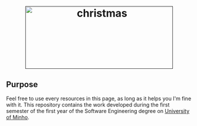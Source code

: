 
<h1 align="center">
  <a target="_blank" href="">
    <img src="https://www.qualitycompass.com/css/images/haskell-logo-with-name.png" alt="christmas" height="170px" width="400px">
  </a>
</h1>

## Purpose
Feel free to use every resources in this page, as long as it helps you I'm fine with it.
This repository contains the work developed during the first semester of the first year of
the Software Engineering degree on [University of Minho](https://www.uminho.pt/EN).